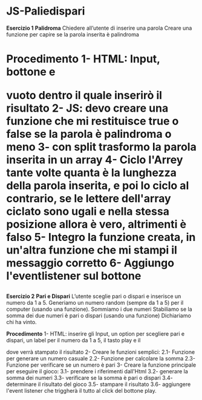 JS-Paliedispari
=========================
**Esercizio 1**
**Palidroma**
Chiedere all’utente di inserire una parola
Creare una funzione per capire se la parola inserita è palindroma

**Procedimento**
1- HTML: Input, bottone e <p> vuoto dentro il quale inserirò il risultato
2- JS: devo creare una funzione che mi restituisce true o false se la parola è palindroma o meno
3- con split trasformo la parola inserita in un array
4- Ciclo l'Arrey tante volte quanta è la lunghezza della parola inserita, e poi lo ciclo al contrario, se le lettere dell'array ciclato sono ugali e nella stessa posizione allora è vero, altrimenti è falso
5- Integro la funzione creata, in un'altra funzione che mi stampi il messaggio corretto
6- Aggiungo l'eventlistener sul bottone
=========================
**Esercizio 2**
**Pari e Dispari**
L’utente sceglie pari o dispari e inserisce un numero da 1 a 5.
Generiamo un numero random (sempre da 1 a 5) per il computer (usando una funzione).
Sommiamo i due numeri
Stabiliamo se la somma dei due numeri è pari o dispari (usando una funzione)
Dichiariamo chi ha vinto.

**Procedimento**
1- HTML: inserire gli Input, un option per scegliere pari e dispari, un label per il numero da 1 a 5, il tasto play e il <p> dove verrà stampato il risultato
2- Creare le funzioni semplici:
2.1- Funzione per generare un numero casuale
2.2- Funzione per calcolare la somma
2.3- Funzione per verificare se un numero è pari
3- Creare la funzione principale per eseguire il gioco:
3.1- prendere i riferimenti dall'Html
3.2- generare la somma dei numeri
3.3- verificare se la somma è pari o dispari
3.4- determinare il risultato del gioco
3.5- stampare il risultato
3.6- aggiungere l'event listener che triggherà il tutto al click del bottone play.

